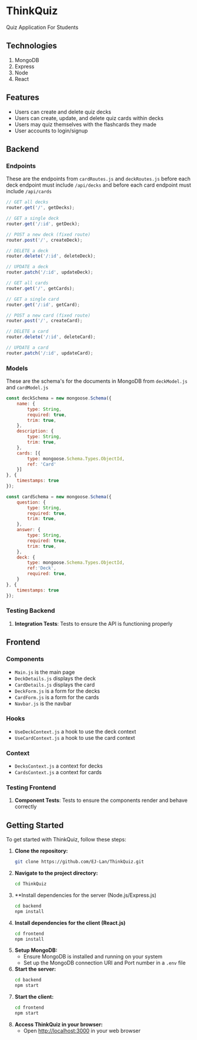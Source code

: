 # ThinkQuiz
Quiz Application For Students

## Technologies
1. MongoDB
2. Express
3. Node
4. React

## Features
* Users can create and delete quiz decks
* Users can create, update, and delete quiz cards within decks
* Users may quiz themselves with the flashcards they made
* User accounts to login/signup

## Backend

### Endpoints
These are the endpoints from `cardRoutes.js` and `deckRoutes.js` before each deck endpoint must include `/api/decks` and before each card endpoint must include `/api/cards`

```js
// GET all decks
router.get('/', getDecks);

// GET a single deck
router.get('/:id', getDeck);

// POST a new deck (fixed route)
router.post('/', createDeck);

// DELETE a deck
router.delete('/:id', deleteDeck);

// UPDATE a deck
router.patch('/:id', updateDeck);
```

```js
// GET all cards
router.get('/', getCards);

// GET a single card
router.get('/:id', getCard);

// POST a new card (fixed route)
router.post('/', createCard);

// DELETE a card
router.delete('/:id', deleteCard);

// UPDATE a card
router.patch('/:id', updateCard);
```

### Models
These are the schema's for the documents in MongoDB from `deckModel.js` and `cardModel.js`

```js
const deckSchema = new mongoose.Schema({
    name: {
        type: String,
        required: true,
        trim: true,
    },
    description: {
        type: String,
        trim: true,
    },
    cards: [{
        type: mongoose.Schema.Types.ObjectId,
        ref: 'Card'
    }]
}, {
    timestamps: true
});
```

```js
const cardSchema = new mongoose.Schema({
    question: {
        type: String,
        required: true,
        trim: true,
    },
    answer: {
        type: String,
        required: true,
        trim: true,
    },
    deck: {
        type: mongoose.Schema.Types.ObjectId,
        ref:'Deck',
        required: true,
    }
}, {
    timestamps: true
});
```

### Testing Backend
1. **Integration Tests**: Tests to ensure the API is functioning properly

## Frontend

### Components
* `Main.js` is the main page
* `DeckDetails.js` displays the deck
* `CardDetails.js` displays the card
* `DeckForm.js` is a form for the decks
* `CardForm.js` is a form for the cards
* `Navbar.js` is the navbar

### Hooks
* `UseDeckContext.js` a hook to use the deck context
* `UseCardContext.js` a hook to use the card context

### Context
* `DecksContext.js` a context for decks
* `CardsContext.js` a context for cards

### Testing Frontend
1. **Component Tests**: Tests to ensure the components render and behave correctly

## Getting Started
To get started with ThinkQuiz, follow these steps:

1. **Clone the repository:**
   ```bash
   git clone https://github.com/EJ-Lan/ThinkQuiz.git
   ```
2. **Navigate to the project directory:**
   ```bash
   cd ThinkQuiz
   ```
3. **Install dependencies for the server (Node.js/Express.js)
   ```bash
   cd backend
   npm install
   ```
4. **Install dependencies for the client (React.js)**
   ```bash
   cd frontend
   npm install
   ```
5. **Setup MongoDB:**
   * Ensure MongoDB is installed and running on your system
   * Set up the MongoDB connection URI and Port number in a `.env` file
6. **Start the server:**
   ```bash
   cd backend
   npm start
   ```
7. **Start the client:**
   ```bash
   cd frontend
   npm start
   ```
8. **Access ThinkQuiz in your browser:**
   * Open [http://localhost:3000](http://localhost:3000) in your web browser
